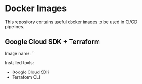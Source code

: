 # Docker Images
This repository contains useful docker images to be used in CI/CD pipelines.

## Google Cloud SDK + Terraform
Image name: ``

Installed tools:
- Google Cloud SDK
- Terraform CLI

